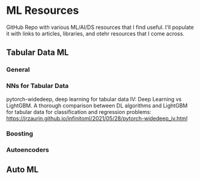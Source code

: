 # ML Resources

GitHub Repo with various ML/AI/DS resources that I find useful. I'll populate it with links to articles, libraries, and otehr resources that I come across. 


## Tabular Data ML

### General

### NNs for Tabular Data

pytorch-widedeep, deep learning for tabular data IV: Deep Learning vs LightGBM. A thorough comparison between DL algorithms and LightGBM for tabular data for classification and regression problems: https://jrzaurin.github.io/infinitoml/2021/05/28/pytorch-widedeep_iv.html

### Boosting

### Autoencoders


## Auto ML
